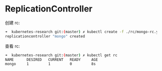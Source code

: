 # ReplicationController

创建 rc:

```bash
➜  kubernetes-research git:(master) ✗ kubectl create -f ./rc/mongo-rc.yaml
replicationcontroller "mongo" created
```

查看 rc:

```bash
➜  kubernetes-research git:(master) ✗ kubectl get rc
NAME      DESIRED   CURRENT   READY     AGE
mongo     1         1         0         8s
```
